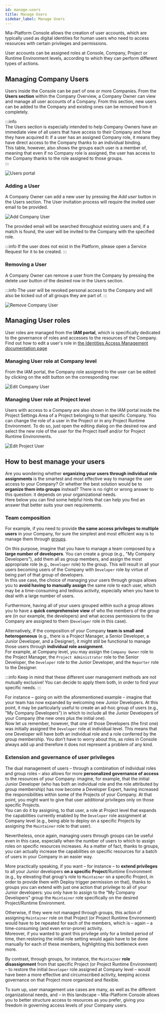 ```yaml
---
id: manage-users
title: Manage Users
sidebar_label: Manage Users
---
```


Mia-Platform Console allows the creation of user accounts, which are typically used as digital identities for human users who need to access resources with certain privileges and permissions.

User accounts can be assigned roles at Console, Company, Project or Runtime Environment levels, according to which they can perform different types of actions.

## Managing Company Users

Users inside the Console can be part of one or more Companies. From the **Users section** within the Company Overview, a Company Owner can view and manage all user accounts of a Company. From this section, new users can be added to the Company and existing ones can be removed from it completely.

:::info  
The Users section is especially intended to help Company Owners have an immediate view of all users that have access to their Company and how they have acquired it: if a user has an assigned Company role, it means they have direct access to the Company thanks to an individual binding.  
This table, however, also shows the groups each user is a member of, meaning that even if no Company role is assigned, the user has access to the Company thanks to the role assigned to those groups.  
:::

![Users portal](./img/manage-users/users-portal.png)

### Adding a User

A Company Owner can add a new user by pressing the *Add user* button in the Users section. The User invitation process will require the invited user email to be provided.

<div style={{display: 'flex', justifyContent: 'center'}}>
  <div style={{display: 'flex', width: '600px'}}>

![Add Company User](./img/manage-users/add-user.png)

  </div>
</div>

The provided email will be searched throughout existing users and, if a match is found, the user will be invited to the Company with the specified role.

:::info
If the user does not exist in the Platform, please open a Service Request for it to be created.
:::

### Removing a User

A Company Owner can remove a user from the Company by pressing the delete user button of the desired row in the Users section. 

:::info 
The user will be revoked personal access to the Company and will also be kicked out of all groups they are part of.
:::

<div style={{display: 'flex', justifyContent: 'center'}}>
  <div style={{display: 'flex', width: '600px'}}>

![Remove Company User](./img/manage-users/remove-user.png)

  </div>
</div>

## Managing User roles

User roles are managed from the **IAM portal**, which is specifically dedicated to the governance of roles and accesses to the resources of the Company. Find out how to edit a user's role in [the Identities Access Management documentation page](/development_suite/identity-and-access-management/manage-identities.md)

### Managing User role at Company level

From the IAM portal, the Company role assigned to the user can be edited by clicking on the edit button on the corresponding row:

<div style={{display: 'flex', justifyContent: 'center'}}>
  <div style={{display: 'flex', width: '600px'}}>

![Edit Company User](./img/manage-identities/edit_company_user.png)

  </div>
</div>

### Managing User role at Project level

Users with access to a Company are also shown in the IAM portal inside the Project Settings Area of a Project belonging to that specific Company.
You can change the role of a user in the Project or in any Project Runtime Environment. To do so, just open the editing dialog on the desired row and select the new role of the user for the Project itself and/or for Project Runtime Environments.

<div style={{display: 'flex', justifyContent: 'center'}}>
  <div style={{display: 'flex', width: '600px'}}>

![Edit Project User](./img/manage-identities/edit_at_project_level.png)

  </div>
</div>

## How to best manage your users

Are you wondering whether **organizing your users through individual role assignments** is the smartest and most effective way to manage the user access to your Company? Or whether the best solution would be to **organize them into groups** instead?
There is no right or wrong answer to this question: it depends on your organizational needs.  
Here below you can find some helpful hints that can help you find an answer that better suits your own requirements.

### Team composition

For example, if you need to provide **the same access privileges to multiple users** in your Company, for sure the simplest and most efficient way is to manage them through [groups](/development_suite/identity-and-access-management/manage-groups.md).  

On this purpose, imagine that you have to manage a team composed by a **large number of developers**. You can create a group (e.g., "My Company Developers"), add them all as group members, and assign the most appropriate role (e.g., `Developer` role) to the group. This will result in all your users becoming users of the Company with `Developer` role by virtue of being part of that group of developers.  
In this use case, the choice of managing your users through groups allows you to **avoid having to manually assign** the same role to each user, which may be a time-consuming and tedious activity, especially when you have to deal with a large number of users.  

Furthermore, having all of your users grouped within such a group allows you to have a **quick comprehensive view** of who the members of the group are (in our example, the developers) and what access permissions to the Company are assigned to them (`Developer` role in this case).

Alternatively, if the composition of your Company **team is small and heterogeneous** (e.g., there is a Project Manager, a Senior Developer, a Junior Developer, and a Designer), it might still be functional to manage those users through **individual role assignment**.  
For example, at Company level, you may assign the `Company Owner` role to the Project Manager, the `Project Administrator` role to the Senior Developer, the `Developer` role to the Junior Developer, and the `Reporter` role to the Designer. 

:::info 
Keep in mind that these different user management methods are not mutually exclusive! You can decide to apply them both, in order to find your specific needs. 
:::

For instance – going on with the aforementioned example – imagine that your team has now expanded by welcoming new Junior Developers. At this point, it may be particularly useful to create an ad-hoc group of users (e.g., "My Company Developers") in which to include all the Junior Developers of your Company (the new ones plus the initial one).  
Now let us remember, however, that one of those Developers (the first one) was initially assigned the `Developer` role at individual level. This means that one Developer will have both an individual role and a role conferred by the group membership. You don’t have to worry about this, as roles in Console always add up and therefore it does not represent a problem of any kind.

### Extension and governance of user privileges

The dual management of users – through a combination of individual roles and group roles – also allows for more **personalized governance of access** to the resources of your Company: imagine, for example, that the initial Junior Developer (who has both an individual role and the role attributed by group membership) has now become a Developer Expert, having increased the responsibilities within some of the Projects of your Company. At that point, you might want to give that user additional privileges only on those specific Projects.  
You can do it by assigning, to that user, a role at Project level that expands the capabilities currently enabled by the `Developer` role assignment at Company level (e.g., being able to deploy on a specific Projects by assigning the `Maintainer` role to that user).

Nevertheless, once again, managing users through groups can be useful even in this case, especially when the number of users to which to assign roles on specific resources increases. As a matter of fact, thanks to groups, you can actually increase the capabilities on specific resources for a batch of users in your Company in an easier way.

More practically speaking, if you want – for instance – to **extend privileges** to all your Junior developers **on a specific Project**/Runtime Environment (e.g., by elevating that group's role to `Maintainer` on a specific Project, in order to provide them with Deploy trigger permission on that), thanks to groups you can extend with just one action that privilege to all of your Junior developers: you only have to assign to the "My Company Developers" group the `Maintainer` role specifically on the desired Project/Runtime Environment.

Otherwise, if they were not managed through groups, this action of assigning `Maintainer` role on that Project (or Project Runtime Environment) would have to be repeated for each of the members, which is – again – a time-consuming (and even error-prone) activity.  
Moreover, if you wanted to grant this privilege only for a limited period of time, then restoring the initial role setting would again have to be done manually for each of these members, highlighting this bottleneck even more.

By contrast, through groups, for instance, the `Maintainer` **role disassignment** from that specific Project (or Project Runtime Environment) – to restore the initial `Developer` role assigned at Company level – would have been a more effective and circumscribed activity, keeping access governance on that Project more organized and flexible.

To sum up, user management use cases are many, as well as the different organizational needs, and – in this landscape – Mia-Platform Console allows you to better structure access to resources as you prefer, giving you freedom in governing access levels of your Company users.